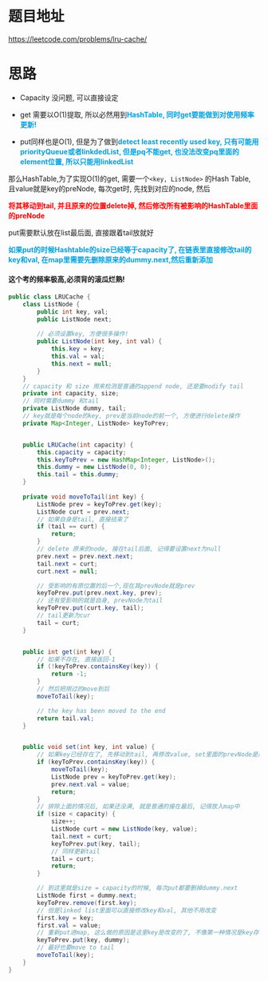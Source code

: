 # 题目地址

https://leetcode.com/problems/lru-cache/



# 思路

+ Capacity 没问题, 可以直接设定
+ get 需要以O(1)提取, 所以必然用到<font color = grape>**HashTable, 同时get要能做到对使用频率更新!**</font> 

+ put同样也是O(1), 但是为了做到<font color = grape>**detect least recently used key, 只有可能用priorityQueue或者linkdedList, 但是pq不能get, 也没法改变pq里面的element位置, 所以只能用linkedList**</font>

那么HashTable,为了实现O(1)的get, 需要一个`<key, ListNode>` 的Hash Table, 且value就是key的preNode, 每次get时, 先找到对应的node, 然后

<font color = red>**将其移动到tail, 并且原来的位置delete掉, 然后修改所有被影响的HashTable里面的preNode**</font>

put需要默认放在list最后面, 直接跟着tail放就好

<font color = grape>**如果put的时候Hashtable的size已经等于capacity了, 在链表里直接修改tail的key和val, 在map里需要先删除原来的dummy.next,然后重新添加**</font>



#### 这个考的频率极高,必须背的滚瓜烂熟!

```java
public class LRUCache {
    class ListNode {
        public int key, val;
        public ListNode next;
		
        // 必须设置key, 方便很多操作!
        public ListNode(int key, int val) {
            this.key = key;
            this.val = val;
            this.next = null;
        }
    }
    // capacity 和 size 用来检测是普通的append node, 还是要modify tail
    private int capacity, size;
    // 同时需要dummy 和tail
    private ListNode dummy, tail;
    // key就是每个node的key, prev是当前node的前一个, 方便进行delete操作
    private Map<Integer, ListNode> keyToPrev;


    public LRUCache(int capacity) {
        this.capacity = capacity;
        this.keyToPrev = new HashMap<Integer, ListNode>();
        this.dummy = new ListNode(0, 0);
        this.tail = this.dummy;
    }
	
    private void moveToTail(int key) {
        ListNode prev = keyToPrev.get(key);
        ListNode curt = prev.next;
		// 如果自身是tail, 直接结束了
        if (tail == curt) {
            return;
        }
		// delete 原来的node, 接在tail后面, 记得要设置next为null
        prev.next = prev.next.next;
        tail.next = curt;
        curt.next = null;

        // 受影响的有原位置的后一个,现在其prevNode就是prev
        keyToPrev.put(prev.next.key, prev);
		// 还有受影响的就是自身, prevNode为tail
        keyToPrev.put(curt.key, tail);
		// tail更新为cur
        tail = curt;
    }


    public int get(int key) {
        // 如果不存在, 直接返回-1
        if (!keyToPrev.containsKey(key)) {
            return -1;
        }
		// 然后把用过的move到后
        moveToTail(key);

        // the key has been moved to the end
        return tail.val;
    }


    public void set(int key, int value) {
        // 如果key已经存在了, 先移动到tail, 再修改value, set里面的prevNode是用过moveToTail修改的
        if (keyToPrev.containsKey(key)) {
            moveToTail(key);
            ListNode prev = keyToPrev.get(key);
            prev.next.val = value;
            return;
        }
		// 排除上面的情况后, 如果还没满, 就是普通的接在最后, 记得放入map中
        if (size < capacity) {
            size++;
            ListNode curt = new ListNode(key, value);
            tail.next = curt;
            keyToPrev.put(key, tail);
			// 同样更新tail
            tail = curt;
            return;
        }

        // 到这里就是size = capacity的时候, 每次put都要删掉dummy.next
        ListNode first = dummy.next;
        keyToPrev.remove(first.key);
		// 但是linked list里面可以直接修改key和val, 其他不用改变
        first.key = key;
        first.val = value;
        // 重新put进map, 这么做的原因是这里key是改变的了, 不像第一种情况是key存在的
        keyToPrev.put(key, dummy);
		// 最好也要move to tail
        moveToTail(key);
    }
}
```

